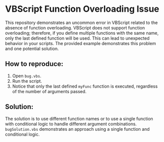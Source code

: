 # VBScript Function Overloading Issue

This repository demonstrates an uncommon error in VBScript related to the absence of function overloading. VBScript does not support function overloading; therefore, if you define multiple functions with the same name, only the last defined function will be used.  This can lead to unexpected behavior in your scripts. The provided example demonstrates this problem and one potential solution.

## How to reproduce:
1.  Open `bug.vbs`.
2. Run the script.
3. Notice that only the last defined `myFunc` function is executed, regardless of the number of arguments passed. 

## Solution:
The solution is to use different function names or to use a single function with conditional logic to handle different argument combinations.  `bugSolution.vbs` demonstrates an approach using a single function and conditional logic.